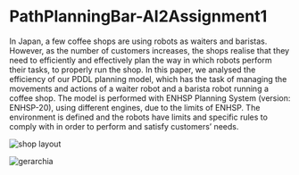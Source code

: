 # PathPlanningBar-AI2Assignment1
In Japan, a few coffee shops are using robots as waiters and baristas. However, as the number of customers increases, the shops realise that they need to efficiently and effectively plan the way in which robots perform their tasks, to properly run the shop.
In this paper, we analysed the efficiency of our PDDL planning model, which has the task of managing the movements and actions of a waiter robot and a barista robot running a coffee shop. The model is performed with ENHSP Planning System (version: ENHSP-20), using different engines, due to the limits of ENHSP. The environment is defined and the robots have limits and specific rules to comply with in order to perform and satisfy customers’ needs.

![shop layout](https://github.com/ClousTom/PathPlanningBar-AI1Assignment1/assets/117213899/364cfac6-d267-45e7-ae88-af1fa4164a9d)

![gerarchia](https://github.com/ClousTom/PathPlanningBar-AI1Assignment1/assets/117213899/bb9e4638-78fe-491c-8a87-00a34ba93a0b)
